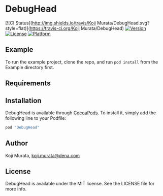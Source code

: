 # DebugHead

[![CI Status](http://img.shields.io/travis/Koji Murata/DebugHead.svg?style=flat)](https://travis-ci.org/Koji Murata/DebugHead)
[![Version](https://img.shields.io/cocoapods/v/DebugHead.svg?style=flat)](http://cocoapods.org/pods/DebugHead)
[![License](https://img.shields.io/cocoapods/l/DebugHead.svg?style=flat)](http://cocoapods.org/pods/DebugHead)
[![Platform](https://img.shields.io/cocoapods/p/DebugHead.svg?style=flat)](http://cocoapods.org/pods/DebugHead)

## Example

To run the example project, clone the repo, and run `pod install` from the Example directory first.

## Requirements

## Installation

DebugHead is available through [CocoaPods](http://cocoapods.org). To install
it, simply add the following line to your Podfile:

```ruby
pod "DebugHead"
```

## Author

Koji Murata, koji.murata@dena.com

## License

DebugHead is available under the MIT license. See the LICENSE file for more info.
